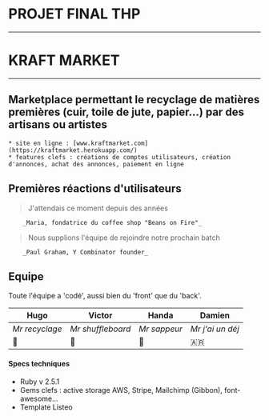 # PROJET FINAL THP
-----------
# KRAFT MARKET
-----------
## Marketplace permettant le recyclage de matières premières (cuir, toile de jute, papier...) par des artisans ou artistes
```
* site en ligne : [www.kraftmarket.com](https://kraftmarket.herokuapp.com/)
* features clefs : créations de comptes utilisateurs, création d'annonces, achat des annonces, paiement en ligne
```

## Premières réactions d'utilisateurs
> J'attendais ce moment depuis des années

		_Maria, fondatrice du coffee shop "Beans on Fire"_

> Nous supplions l'équipe de rejoindre notre prochain batch

		_Paul Graham, Y Combinator founder_

## Equipe
Toute l'équipe a 'codé', aussi bien du 'front' que du 'back'. 

Hugo | Victor | Handa | Damien
------ | ------ | ------ | ------
*Mr recyclage* | *Mr shuffleboard* | *Mr sappeur* | *Mr j'ai un déj*
:rugby_football: | 🥌 | :panda_face: | :argentina:


#### Specs techniques
* Ruby v 2.5.1
* Gems clefs : active storage AWS, Stripe, Mailchimp (Gibbon), font-awesome...
* Template Listeo

